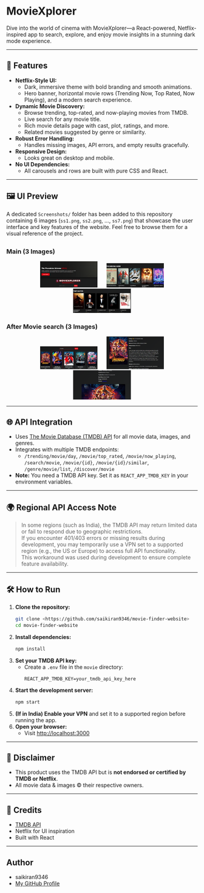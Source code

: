 # MovieXplorer

Dive into the world of cinema with MovieXplorer—a React-powered, Netflix-inspired app to search, explore, and enjoy movie insights in a stunning dark mode experience.

---

## 🚀 Features

- **Netflix-Style UI:**
  - Dark, immersive theme with bold branding and smooth animations.
  - Hero banner, horizontal movie rows (Trending Now, Top Rated, Now Playing), and a modern search experience.
- **Dynamic Movie Discovery:**
  - Browse trending, top-rated, and now-playing movies from TMDB.
  - Live search for any movie title.
  - Rich movie details page with cast, plot, ratings, and more.
  - Related movies suggested by genre or similarity.
- **Robust Error Handling:**
  - Handles missing images, API errors, and empty results gracefully.
- **Responsive Design:**
  - Looks great on desktop and mobile.
- **No UI Dependencies:**
  - All carousels and rows are built with pure CSS and React.

---

## 🖼️ UI Preview

A dedicated `Screenshots/` folder has been added to this repository containing 6 images (`ss1.png`, `ss2.png`, ..., `ss7.png`) that showcase the user interface and key features of the website. Feel free to browse them for a visual reference of the project.
##

### Main (3 Images)
<div align="center">
  <img src="./Screenshots/ss1.png" width="30%" hspace="10" alt="Description 1">
  <img src="./Screenshots/ss2.png" width="30%" hspace="10" alt="Description 2"> 
  <img src="./Screenshots/ss3.png" width="30%" hspace="10" alt="Description 3">
</div>

### After Movie search (3 Images) 
<div align="center">
  <img src="./Screenshots/ss5.png" width="30%" hspace="10" alt="Description 4">
  <img src="./Screenshots/ss6.png" width="30%" hspace="10" alt="Description 5">
  <img src="./Screenshots/ss7.png" width="30%" hspace="10" alt="Description 6">
</div>

---

## 🌐 API Integration

- Uses [The Movie Database (TMDB) API](https://www.themoviedb.org/documentation/api) for all movie data, images, and genres.
- Integrates with multiple TMDB endpoints:
  - `/trending/movie/day`, `/movie/top_rated`, `/movie/now_playing`, `/search/movie`, `/movie/{id}`, `/movie/{id}/similar`, `/genre/movie/list`, `/discover/movie`
- **Note:** You need a TMDB API key. Set it as `REACT_APP_TMDB_KEY` in your environment variables.

---

## 🌍 Regional API Access Note

> In some regions (such as India), the TMDB API may return limited data or fail to respond due to geographic restrictions.  
> If you encounter 401/403 errors or missing results during development, you may temporarily use a VPN set to a supported region (e.g., the US or Europe) to access full API functionality.  
> This workaround was used during development to ensure complete feature availability.

---

## 🛠️ How to Run

1. **Clone the repository:**
   ```bash
   git clone <https://github.com/saikiran9346/movie-finder-website>
   cd movie-finder-website
   ```
2. **Install dependencies:**
   ```bash
   npm install
   ```
3. **Set your TMDB API key:**
   - Create a `.env` file in the `movie` directory:
     ```env
     REACT_APP_TMDB_KEY=your_tmdb_api_key_here
     ```
4. **Start the development server:**
   ```bash
   npm start
   ```
5. **(If in India) Enable your VPN** and set it to a supported region before running the app.
6. **Open your browser:**
   - Visit [http://localhost:3000](http://localhost:3000)

---

## 📢 Disclaimer

- This product uses the TMDB API but is **not endorsed or certified by TMDB or Netflix**.
- All movie data & images © their respective owners.

---

## 🙏 Credits

- [TMDB API](https://www.themoviedb.org/documentation/api)
- Netflix for UI inspiration
- Built with React 

---

## Author
- saikiran9346
- [My GitHub Profile](https://github.com/saikiran9346)
